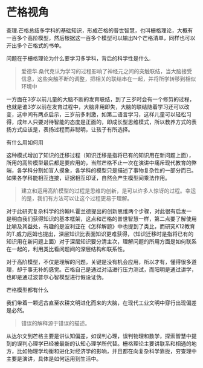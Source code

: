 # 芒格视角

查理.芒格总结多学科的基础知识，形成芒格的普世智慧，也叫栅格理论，大概有一百多个高阶模型，然后根据这一百多个模型可以输出N个芒格清单，同样也可以开出多个芒格式的书单。

问题在于栅格理论为什么要学习多学科，背后的科学性是什么.
>爱德华.桑代克认为学习的过程影响了神经元之间的突触联结，当大脑接受信息，这些突触不断的调整，把相关的联结串在一起，并将所学转移到相似环境中

一方面在3岁以前儿童的大脑不断的发育联结，到了三岁时会有一个修剪的过程，也就是谁3岁以前在发育过程中，大脑非用即失，大脑的联结随着学习还可以改变，这中间有两点启示，三岁前多刺激，如第二语言学习，这样儿童可以轻松习得，成年人只要对待智能的态度是正面的，即成长型思维模式，所以教养方式的表扬方式应该是，表扬过程而非聪明，让孩子有所选择。

有什么用如何用

这种模式增加了知识的迁移过程（知识迁移是指将已有的知识用在新问题上面），所用的高阶模型最后都是要应用的，当然芒格不止一次在演讲中痛斥现代教育的弊端，各学科分割如盲人摸象，各学科的模型只是描述了事物复杂性的一部分而已。如果各学科能相互连接，证据相互印证，自然会产生模型间乘法作用。

>建立和运用高阶模型的过程是思维的创新，是可以许多人惊讶的过程。幸运的是，我们有方法可以让这个过程更易于理解。

对于此研究复杂科学的约翰H.霍兰德提出的创新思维两个步骤，对此很有启发一是明白我们获得知识的基本框架，这点和芒格的普世智慧一样，第二点要了解使用比喻及其益处，有趣的是波利亚在《怎样解题》中也提到了类比，而研究K12教育的T.威力厄姆也提出，深层知识比表面知识更难获得，（知识迁移时是指将已有的知识用在新问题上面）对于深层知识要分清主次，理解问题的所用方面是如何联系在一起的，利用类比看问题间的深层结构和联系性。

对于高阶模型，不仅是理解的问题，关键是没有机会应用，所以才有，懂得很多道理，却于事无补的感觉。芒格自己是通过对话进行压力测试，而阳明是通过讲学，也即是通过波普尔心智模型进行假设证伪。

芒格模型都有什么

我们带着一颗远古直至农耕文明进化而来的大脑，在现代工业文明中穿行出现偏差是必然。

>错误的解释源于错误的描述。
 
从达尔文到芒格主要是讲认知偏差，如误判心理，误判物理和数学，探索智慧中提到的误判心理学已经被最新的认知心理学所代替。栅格理论主要讲联系和相通的地方，比如物理学均衡和进化对经济学的影响，并且都在向复杂科学靠拢，穷查理中主要是演讲，具体是如何运用到生活中。